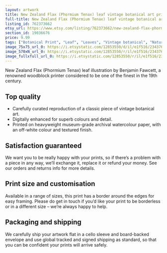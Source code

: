 ```yaml
---
layout: artwork
title: New Zealand Flax (Phormium Tenax) leaf vintage botanical art print
full-title: New Zealand Flax (Phormium Tenax) leaf vintage botanical art print
listing_id: 762373662
etsy_url: https://www.etsy.com/listing/762373662/new-zealand-flax-phormium-tenax-leaf?utm_source=ds&utm_medium=api&utm_campaign=api
section_id: 19036676
price: 9.99
tags: ["Botanical Print", "Leaf", "Leaves", "Vintage botanical", "Nature", "Botanical", "Garden", "Leaf print", "Kitchen print", "Vintage wall art", "Gift print", "Gardening", "Angel wing"]
image_75x75_url_0: https://i.etsystatic.com/12853550/d/il/e1f516/2343762945/il_75x75.2343762945_9dqa.jpg?version=0
image_570xN_url_0: https://i.etsystatic.com/12853550/r/il/e1f516/2343762945/il_570xN.2343762945_9dqa.jpg
image_fullxfull_url_0: https://i.etsystatic.com/12853550/r/il/e1f516/2343762945/il_fullxfull.2343762945_9dqa.jpg
---
```

New Zealand Flax (Phormium Tenax) leaf illustration by Benjamin Fawcett, a renowned woodblock printer considered to be one of the finest in the 19th century.

## Top quality

* Carefully curated reproduction of a classic piece of vintage botanical art.
* Digitally enhanced for superb colours and detail.
* Printed on heavyweight museum-grade archival watercolour paper, with an off-white colour and textured finish.

## Satisfaction guaranteed

We want you to be really happy with your prints, so if there’s a problem with a piece in any way, we’ll exchange it, replace it or refund your money. See our orders and returns info for more details. 

## Print size and customisation

Available in a range of sizes, this print has a border around the edges for easy framing. Please do get in touch if you’d like your print to be borderless or in a different size – we’re always happy to help.

## Packaging and shipping

We carefully ship your artwork flat in a cello sleeve and board-backed envelope and use global tracked and signed shipping as standard, so that you can be confident your prints will arrive safely.
